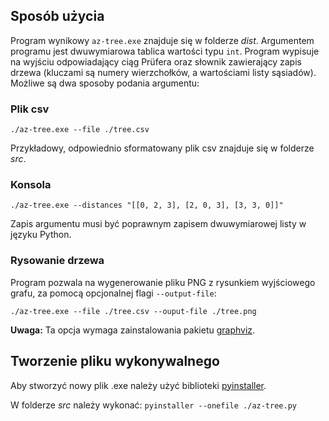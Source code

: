 ## Sposób użycia

Program wynikowy `az-tree.exe` znajduje się w folderze *dist*.
Argumentem programu jest dwuwymiarowa tablica wartości typu `int`.
Program wypisuje na wyjściu odpowiadający ciąg Prüfera oraz słownik zawierający zapis drzewa (kluczami są numery wierzchołków, a wartościami listy sąsiadów).
Możliwe są dwa sposoby podania argumentu:

### Plik csv

`./az-tree.exe --file ./tree.csv`

Przykładowy, odpowiednio sformatowany plik csv znajduje się w folderze *src*.

### Konsola

`./az-tree.exe --distances "[[0, 2, 3], [2, 0, 3], [3, 3, 0]]"`

Zapis argumentu musi być poprawnym zapisem dwuwymiarowej listy w języku Python.

### Rysowanie drzewa

Program pozwala na wygenerowanie pliku PNG z rysunkiem wyjściowego grafu, za pomocą opcjonalnej flagi `--output-file`:

`./az-tree.exe --file ./tree.csv --ouput-file ./tree.png`

**Uwaga:** Ta opcja wymaga zainstalowania pakietu [graphviz](http://www.graphviz.org/ "Graphviz").


## Tworzenie pliku wykonywalnego

Aby stworzyć nowy plik .exe należy użyć biblioteki [pyinstaller](http://www.pyinstaller.org/ "PyInstaller").

W folderze *src* należy wykonać:
`pyinstaller --onefile ./az-tree.py`